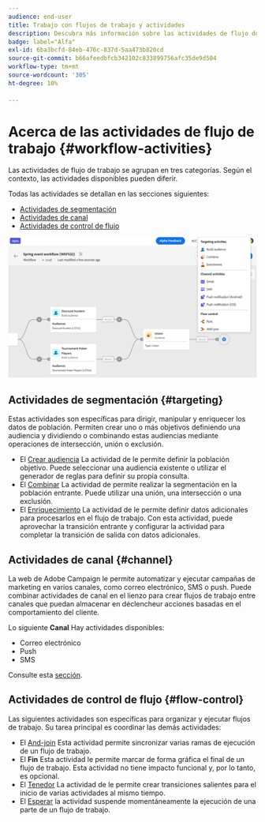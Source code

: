 ```yaml
---
audience: end-user
title: Trabajo con flujos de trabajo y actividades
description: Descubra más información sobre las actividades de flujo de trabajo
badge: label="Alfa"
exl-id: 6ba3bcfd-84eb-476c-837d-5aa473b820cd
source-git-commit: b66afeedbfcb342102c833899756afc35de9d504
workflow-type: tm+mt
source-wordcount: '305'
ht-degree: 10%

---
```



# Acerca de las actividades de flujo de trabajo {#workflow-activities}

Las actividades de flujo de trabajo se agrupan en tres categorías. Según el contexto, las actividades disponibles pueden diferir.

Todas las actividades se detallan en las secciones siguientes:

* [Actividades de segmentación](#targeting)
* [Actividades de canal](#channel)
* [Actividades de control de flujo](#flow-control)

![](../assets/workflow-activities.png)

## Actividades de segmentación {#targeting}

Estas actividades son específicas para dirigir, manipular y enriquecer los datos de población. Permiten crear uno o más objetivos definiendo una audiencia y dividiendo o combinando estas audiencias mediante operaciones de intersección, unión o exclusión.

* El [Crear audiencia](build-audience.md) La actividad de le permite definir la población objetivo. Puede seleccionar una audiencia existente o utilizar el generador de reglas para definir su propia consulta.
* El [Combinar](combine.md) La actividad de permite realizar la segmentación en la población entrante. Puede utilizar una unión, una intersección o una exclusión.
* El [Enriquecimiento](enrichment.md) La actividad de le permite definir datos adicionales para procesarlos en el flujo de trabajo. Con esta actividad, puede aprovechar la transición entrante y configurar la actividad para completar la transición de salida con datos adicionales.

## Actividades de canal {#channel}

La web de Adobe Campaign le permite automatizar y ejecutar campañas de marketing en varios canales, como correo electrónico, SMS o push. Puede combinar actividades de canal en el lienzo para crear flujos de trabajo entre canales que puedan almacenar en déclencheur acciones basadas en el comportamiento del cliente.

Lo siguiente **Canal** Hay actividades disponibles:

* Correo electrónico
* Push
* SMS

Consulte esta [sección](enrichment.md).

## Actividades de control de flujo {#flow-control}

Las siguientes actividades son específicas para organizar y ejecutar flujos de trabajo. Su tarea principal es coordinar las demás actividades:

* El [And-join](and-join.md) Esta actividad permite sincronizar varias ramas de ejecución de un flujo de trabajo.
* El **Fin** Esta actividad le permite marcar de forma gráfica el final de un flujo de trabajo. Esta actividad no tiene impacto funcional y, por lo tanto, es opcional.
* El [Tenedor](fork.md) La actividad de le permite crear transiciones salientes para el inicio de varias actividades al mismo tiempo.
* El [Esperar](wait.md) la actividad suspende momentáneamente la ejecución de una parte de un flujo de trabajo.

<!--
## Data management activities {#data-management}

overview: what they're used for
which use case you can perform with them

list available activites + short description + ref to section
-->

